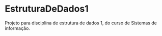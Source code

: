 # EstruturaDeDados1
Projeto para disciplina de estrutura de dados 1, do curso de Sistemas de informação. 

